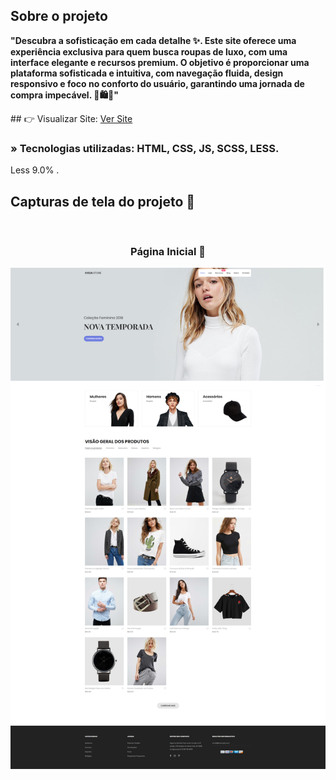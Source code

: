 <h2>Sobre o projeto</h2>

<p><b>"Descubra a sofisticação em cada detalhe ✨. Este site oferece uma experiência exclusiva para quem busca roupas de luxo, com uma interface elegante e recursos premium. O objetivo é proporcionar uma plataforma sofisticada e intuitiva, com navegação fluida, design responsivo e foco no conforto do usuário, garantindo uma jornada de compra impecável. 👗🛍️💎"</b></p>
## 👉 Visualizar Site: <a href='https://anipat-tan.vercel.app/'>Ver Site</a>

### » Tecnologias utilizadas: HTML, CSS, JS, SCSS, LESS.
 
Less
9.0%
.

##

<h2>Capturas de tela do projeto 📸</h2>
<br>
<h3 align='center'>Página Inicial 🏡</h3>

<div align='center'>
  <a href="#" target="_blank">
    <img src='./images/capa.png'/>
  </a>
</div>

